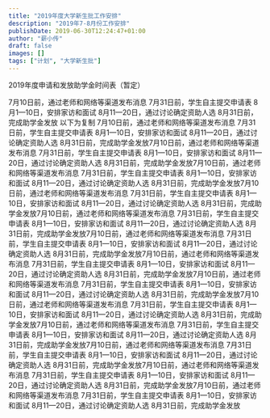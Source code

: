 ```yaml
---
title: "2019年度大学新生批工作安排"
description: "2019年7-8月份工作安排"
publishDate: 2019-06-30T12:24:47+01:00
author: "薪小传"
draft: false
images: []
tags: ["计划", "大学新生批"]
---
```



2019年度申请和发放助学金时间表（暂定）

7月10日前，通过老师和网络等渠道发布消息
7月31日前，学生自主提交申请表
8月1—10日，安排家访和面试
8月11—20日，通过讨论确定资助人选
8月31日前，完成助学金发放
以下为复制
7月10日前，通过老师和网络等渠道发布消息
7月31日前，学生自主提交申请表
8月1—10日，安排家访和面试
8月11—20日，通过讨论确定资助人选
8月31日前，完成助学金发放7月10日前，通过老师和网络等渠道发布消息
7月31日前，学生自主提交申请表
8月1—10日，安排家访和面试
8月11—20日，通过讨论确定资助人选
8月31日前，完成助学金发放7月10日前，通过老师和网络等渠道发布消息
7月31日前，学生自主提交申请表
8月1—10日，安排家访和面试
8月11—20日，通过讨论确定资助人选
8月31日前，完成助学金发放7月10日前，通过老师和网络等渠道发布消息
7月31日前，学生自主提交申请表
8月1—10日，安排家访和面试
8月11—20日，通过讨论确定资助人选
8月31日前，完成助学金发放7月10日前，通过老师和网络等渠道发布消息
7月31日前，学生自主提交申请表
8月1—10日，安排家访和面试
8月11—20日，通过讨论确定资助人选
8月31日前，完成助学金发放7月10日前，通过老师和网络等渠道发布消息
7月31日前，学生自主提交申请表
8月1—10日，安排家访和面试
8月11—20日，通过讨论确定资助人选
8月31日前，完成助学金发放7月10日前，通过老师和网络等渠道发布消息
7月31日前，学生自主提交申请表
8月1—10日，安排家访和面试
8月11—20日，通过讨论确定资助人选
8月31日前，完成助学金发放7月10日前，通过老师和网络等渠道发布消息
7月31日前，学生自主提交申请表
8月1—10日，安排家访和面试
8月11—20日，通过讨论确定资助人选
8月31日前，完成助学金发放7月10日前，通过老师和网络等渠道发布消息
7月31日前，学生自主提交申请表
8月1—10日，安排家访和面试
8月11—20日，通过讨论确定资助人选
8月31日前，完成助学金发放7月10日前，通过老师和网络等渠道发布消息
7月31日前，学生自主提交申请表
8月1—10日，安排家访和面试
8月11—20日，通过讨论确定资助人选
8月31日前，完成助学金发放7月10日前，通过老师和网络等渠道发布消息
7月31日前，学生自主提交申请表
8月1—10日，安排家访和面试
8月11—20日，通过讨论确定资助人选
8月31日前，完成助学金发放7月10日前，通过老师和网络等渠道发布消息
7月31日前，学生自主提交申请表
8月1—10日，安排家访和面试
8月11—20日，通过讨论确定资助人选
8月31日前，完成助学金发放7月10日前，通过老师和网络等渠道发布消息
7月31日前，学生自主提交申请表
8月1—10日，安排家访和面试
8月11—20日，通过讨论确定资助人选
8月31日前，完成助学金发放